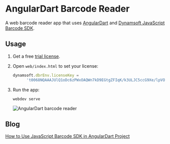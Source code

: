 # AngularDart Barcode Reader

A web barcode reader app that uses [AngularDart](https://webdev.dartlang.org/angular) and
[Dynamsoft JavaScript Barcode SDK](https://www.dynamsoft.com/Products/barcode-recognition-javascript.aspx).

## Usage
1. Get a free [trial license](https://www.dynamsoft.com/CustomerPortal/Portal/Triallicense.aspx). 
2. Open `web/index.html` to set your license:

    ```js
    dynamsoft.dbrEnv.licenseKey =
          't0068NQAAAJUlQ1oDc6zPWxOAQWn7kD9EGtgZFIqK/k3ULJC5ccG9Xe/lpVOxod82bm6nXxqQXUpC1zjRXU514mWw9XLE1JM=';
    ```

3. Run the app:

    ```
    webdev serve
    ```

    ![AngularDart barcode reader](https://www.codepool.biz/wp-content/uploads/2018/12/angulardart-barcode-reader.PNG)
    
## Blog
[How to Use JavaScript Barcode SDK in AngularDart Project](https://www.codepool.biz/angulardart-javascript-barcode-reader.html)
